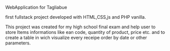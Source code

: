 WebApplication for Tagliabue

first fullstack project developed with HTML,CSS,js and PHP vanilla.

This project was created for my high school final exam and help user to store Items informations like ean code, quantity of product, price etc. and to create a table in wich visualize every receipe order by date or other parameters.
